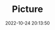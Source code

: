 ---
weight: 1
images:
- /images/edited/145.jpeg
title: Picture
date: 2022-10-24 20:13:50
tags: [luminar neo,work,person,pottedplant,vase]
---